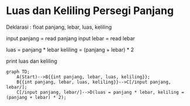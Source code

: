 # Luas dan Keliling Persegi Panjang #

Deklarasi : float panjang, lebar, luas, keliling 

input panjang = read panjang
input lebar = read lebar

luas = panjang * lebar 
keliling = (panjang + lebar) * 2

print luas dan keliling

```mermaid
graph TD;
    A(Start)-->B{{int panjang, lebar, luas, keliling}};
    B{{int panjang, lebar, luas, keliling}}-->C[/input panjang, lebar/];
    C[/input panjang, lebar/]-->D(luas = panjang * lebar, keliling = (panjang + lebar) * 2);
```
